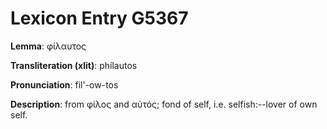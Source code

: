 # Lexicon Entry G5367

**Lemma**: φίλαυτος

**Transliteration (xlit)**: phílautos

**Pronunciation**: fil'-ow-tos

**Description**:
from φίλος and αὐτός; fond of self, i.e. selfish:--lover of own self.
